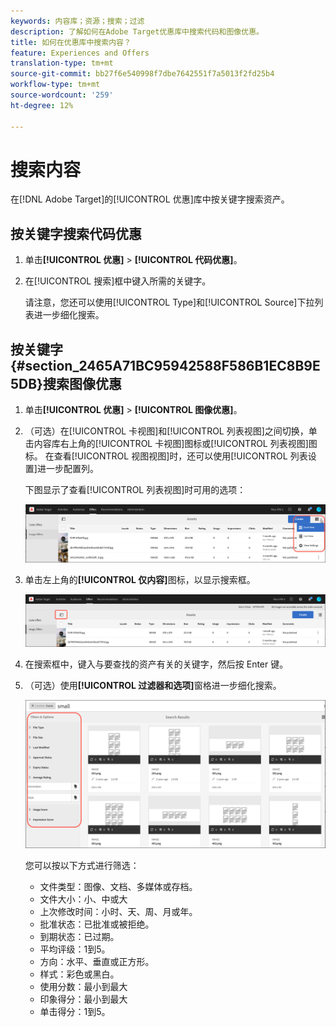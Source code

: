 ```yaml
---
keywords: 内容库；资源；搜索；过滤
description: 了解如何在Adobe Target优惠库中搜索代码和图像优惠。
title: 如何在优惠库中搜索内容？
feature: Experiences and Offers
translation-type: tm+mt
source-git-commit: bb27f6e540998f7dbe7642551f7a5013f2fd25b4
workflow-type: tm+mt
source-wordcount: '259'
ht-degree: 12%

---
```



# 搜索内容

在[!DNL Adobe Target]的[!UICONTROL 优惠]库中按关键字搜索资产。

## 按关键字搜索代码优惠

1. 单击&#x200B;**[!UICONTROL 优惠]** > **[!UICONTROL 代码优惠]**。
1. 在[!UICONTROL 搜索]框中键入所需的关键字。

   请注意，您还可以使用[!UICONTROL Type]和[!UICONTROL Source]下拉列表进一步细化搜索。

## 按关键字{#section_2465A71BC95942588F586B1EC8B9E5DB}搜索图像优惠

1. 单击&#x200B;**[!UICONTROL 优惠]** > **[!UICONTROL 图像优惠]**。

1. （可选）在[!UICONTROL 卡视图]和[!UICONTROL 列表视图]之间切换，单击内容库右上角的[!UICONTROL 卡视图]图标或[!UICONTROL 列表视图]图标。 在查看[!UICONTROL 视图视图]时，还可以使用[!UICONTROL 列表设置]进一步配置列。

   下图显示了查看[!UICONTROL 列表视图]时可用的选项：

   ![列表视图选项](/help/c-experiences/c-manage-content/assets/view-settings-options.png)

1. 单击左上角的&#x200B;**[!UICONTROL 仅内容]**&#x200B;图标，以显示搜索框。

   ![“仅内容”选项](/help/c-experiences/c-manage-content/assets/content-only.png)

1. 在搜索框中，键入与要查找的资产有关的关键字，然后按 Enter 键。

1. （可选）使用&#x200B;**[!UICONTROL 过滤器和选项]**&#x200B;窗格进一步细化搜索。

   ![筛选器和选项窗格](/help/c-experiences/c-manage-content/assets/filter-and-options.png)

   您可以按以下方式进行筛选：

   * 文件类型：图像、文档、多媒体或存档。
   * 文件大小：小、中或大
   * 上次修改时间：小时、天、周、月或年。
   * 批准状态：已批准或被拒绝。
   * 到期状态：已过期。
   * 平均评级：1到5。
   * 方向：水平、垂直或正方形。
   * 样式：彩色或黑白。
   * 使用分数：最小到最大
   * 印象得分：最小到最大
   * 单击得分：1到5。